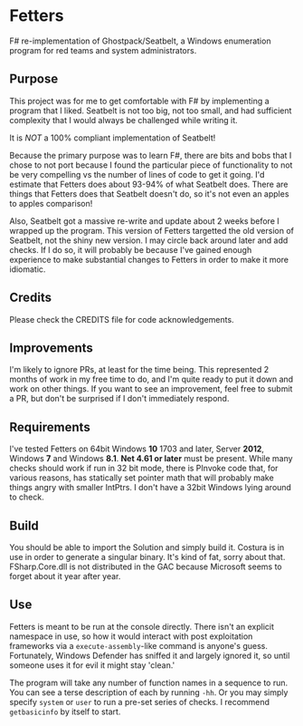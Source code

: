 # Fetters

F# re-implementation of Ghostpack/Seatbelt, a Windows enumeration program for red teams and system administrators.

## Purpose

This project was for me to get comfortable with F# by implementing a program that I liked. Seatbelt is not too big, not too small, and had sufficient complexity that I would always be challenged while writing it.

It is _NOT_ a 100% compliant implementation of Seatbelt! 

Because the primary purpose was to learn F#, there are bits and bobs that I chose to not port because I found the particular piece of functionality to not be very compelling vs the number of lines of code to get it going. I'd estimate that Fetters does about 93-94% of what Seatbelt does. There are things that Fetters does that Seatbelt doesn't do, so it's not even an apples to apples comparison!

Also, Seatbelt got a massive re-write and update about 2 weeks before I wrapped up the program. This version of Fetters targetted the old version of Seatbelt, not the shiny new version. I may circle back around later and add checks. If I do so, it will probably be because I've gained enough experience to make substantial changes to Fetters in order to make it more idiomatic.

## Credits

Please check the CREDITS file for code acknowledgements.

## Improvements

I'm likely to ignore PRs, at least for the time being. This represented 2 months of work in my free time to do, and I'm quite ready to put it down and work on other things. If you want to see an improvement, feel free to submit a PR, but don't be surprised if I don't immediately respond.

## Requirements

I've tested Fetters on 64bit Windows **10** 1703 and later, Server **2012**, Windows **7** and Windows **8.1**. **Net 4.61 or later** must be present. While many checks should work if run in 32 bit mode, there is PInvoke code that, for various reasons, has statically set pointer math that will probably make things angry with smaller IntPtrs. I don't have a 32bit Windows lying around to check.

## Build

You should be able to import the Solution and simply build it. Costura is in use in order to generate a singular binary. It's kind of fat, sorry about that. FSharp.Core.dll is not distributed in the GAC because Microsoft seems to forget about it year after year.

## Use

Fetters is meant to be run at the console directly. There isn't an explicit namespace in use, so how it would interact with post exploitation frameworks via a `execute-assembly`-like command is anyone's guess. Fortunately, Windows Defender has sniffed it and largely ignored it, so until someone uses it for evil it might stay 'clean.'

The program will take any number of function names in a sequence to run. You can see a terse description of each by running `-hh`. Or you may simply specify `system` or `user` to run a pre-set series of checks. I recommend `getbasicinfo` by itself to start.
